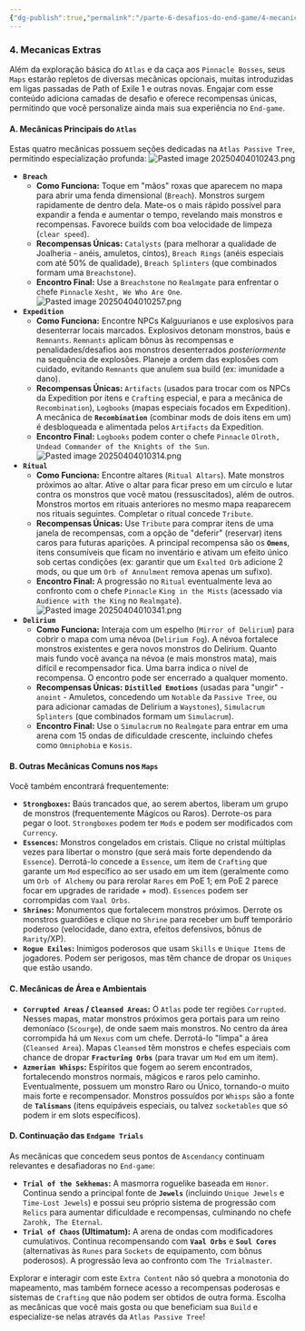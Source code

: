 ```yaml
---
{"dg-publish":true,"permalink":"/parte-6-desafios-do-end-game/4-mecanicas-extras/"}
---
```


### 4. Mecanicas Extras
Além da exploração básica do `Atlas` e da caça aos `Pinnacle Bosses`, seus `Maps` estarão repletos de diversas mecânicas opcionais, muitas introduzidas em ligas passadas de Path of Exile 1 e outras novas. Engajar com esse conteúdo adiciona camadas de desafio e oferece recompensas únicas, permitindo que você personalize ainda mais sua experiência no `End-game`.

#### A. Mecânicas Principais do `Atlas`

Estas quatro mecânicas possuem seções dedicadas na `Atlas Passive Tree`, permitindo especialização profunda:
![Pasted image 20250404010243.png](/img/user/ANEXOS/Pasted%20image%2020250404010243.png)
*   **`Breach`**
    *   **Como Funciona:** Toque em "mãos" roxas que aparecem no mapa para abrir uma fenda dimensional (`Breach`). Monstros surgem rapidamente de dentro dela. Mate-os o mais rápido possível para expandir a fenda e aumentar o tempo, revelando mais monstros e recompensas. Favorece builds com boa velocidade de limpeza (`clear speed`).
    *   **Recompensas Únicas:** `Catalysts` (para melhorar a qualidade de Joalheria - anéis, amuletos, cintos), `Breach Rings` (anéis especiais com até 50% de qualidade), `Breach Splinters` (que combinados formam uma `Breachstone`).
    *   **Encontro Final:** Use a `Breachstone` no `Realmgate` para enfrentar o chefe `Pinnacle` `Xesht, We Who Are One`.
![Pasted image 20250404010257.png](/img/user/ANEXOS/Pasted%20image%2020250404010257.png)
*   **`Expedition`**
    *   **Como Funciona:** Encontre NPCs Kalguurianos e use explosivos para desenterrar locais marcados. Explosivos detonam monstros, baús e `Remnants`. `Remnants` aplicam bônus às recompensas e penalidades/desafios aos monstros desenterrados *posteriormente* na sequência de explosões. Planeje a ordem das explosões com cuidado, evitando `Remnants` que anulem sua build (ex: imunidade a dano).
    *   **Recompensas Únicas:** `Artifacts` (usados para trocar com os NPCs da Expedition por itens e `Crafting` especial, e para a mecânica de `Recombination`), `Logbooks` (mapas especiais focados em Expedition). A mecânica de **`Recombination`** (combinar mods de dois itens em um) é desbloqueada e alimentada pelos `Artifacts` da Expedition.
    *   **Encontro Final:** `Logbooks` podem conter o chefe `Pinnacle` `Olroth, Undead Commander of the Knights of the Sun`.
![Pasted image 20250404010314.png](/img/user/ANEXOS/Pasted%20image%2020250404010314.png)
*   **`Ritual`**
    *   **Como Funciona:** Encontre altares (`Ritual Altars`). Mate monstros próximos ao altar. Ative o altar para ficar preso em um círculo e lutar contra os monstros que você matou (ressuscitados), além de outros. Monstros mortos em rituais anteriores no mesmo mapa reaparecem nos rituais seguintes. Completar o ritual concede `Tribute`.
    *   **Recompensas Únicas:** Use `Tribute` para comprar itens de uma janela de recompensas, com a opção de "deferir" (reservar) itens caros para futuras aparições. A principal recompensa são os **`Omens`**, itens consumíveis que ficam no inventário e ativam um efeito único sob certas condições (ex: garantir que um `Exalted Orb` adicione 2 mods, ou que um `Orb of Annulment` remova apenas um sufixo).
    *   **Encontro Final:** A progressão no `Ritual` eventualmente leva ao confronto com o chefe `Pinnacle` `King in the Mists` (acessado via `Audience with the King` no `Realmgate`).
![Pasted image 20250404010341.png](/img/user/ANEXOS/Pasted%20image%2020250404010341.png)
*   **`Delirium`**
    *   **Como Funciona:** Interaja com um espelho (`Mirror of Delirium`) para cobrir o mapa com uma névoa (`Delirium Fog`). A névoa fortalece monstros existentes e gera novos monstros do Delirium. Quanto mais fundo você avança na névoa (e mais monstros mata), mais difícil e recompensador fica. Uma barra indica o nível de recompensa. O encontro pode ser encerrado a qualquer momento.
    *   **Recompensas Únicas:** **`Distilled Emotions`** (usadas para "ungir" - `anoint` - Amuletos, concedendo um `Notable` da `Passive Tree`, ou para adicionar camadas de Delirium a `Waystones`), `Simulacrum Splinters` (que combinados formam um `Simulacrum`).
    *   **Encontro Final:** Use o `Simulacrum` no `Realmgate` para entrar em uma arena com 15 ondas de dificuldade crescente, incluindo chefes como `Omniphobia` e `Kosis`.

#### B. Outras Mecânicas Comuns nos `Maps`

Você também encontrará frequentemente:

*   **`Strongboxes`:** Baús trancados que, ao serem abertos, liberam um grupo de monstros (frequentemente Mágicos ou Raros). Derrote-os para pegar o loot. `Strongboxes` podem ter `Mods` e podem ser modificados com `Currency`.
*   **`Essences`:** Monstros congelados em cristais. Clique no cristal múltiplas vezes para libertar o monstro (que será mais forte dependendo da `Essence`). Derrotá-lo concede a `Essence`, um item de `Crafting` que garante um `Mod` específico ao ser usado em um item (geralmente como um `Orb of Alchemy` ou para rerolar `Rares` em PoE 1; em PoE 2 parece focar em upgrades de raridade + mod). `Essences` podem ser corrompidas com `Vaal Orbs`.
*   **`Shrines`:** Monumentos que fortalecem monstros próximos. Derrote os monstros guardiões e clique no `Shrine` para receber um buff temporário poderoso (velocidade, dano extra, efeitos defensivos, bônus de `Rarity`/XP).
*   **`Rogue Exiles`:** Inimigos poderosos que usam `Skills` e `Unique Items` de jogadores. Podem ser perigosos, mas têm chance de dropar os `Uniques` que estão usando.

#### C. Mecânicas de Área e Ambientais

*   **`Corrupted Areas` / `Cleansed Areas`:** O `Atlas` pode ter regiões `Corrupted`. Nesses mapas, matar monstros próximos gera portais para um reino demoníaco (`Scourge`), de onde saem mais monstros. No centro da área corrompida há um `Nexus` com um chefe. Derrotá-lo "limpa" a área (`Cleansed Area`). Mapas `Cleansed` têm monstros e chefes especiais com chance de dropar **`Fracturing Orbs`** (para travar um `Mod` em um item).
*   **`Azmerian Whisps`:** Espíritos que fogem ao serem encontrados, fortalecendo monstros normais, mágicos e raros pelo caminho. Eventualmente, possuem um monstro Raro ou Único, tornando-o muito mais forte e recompensador. Monstros possuídos por `Whisps` são a fonte de **`Talismans`** (itens equipáveis especiais, ou talvez `socketables` que só podem ir em slots específicos).

#### D. Continuação das `Endgame Trials`

As mecânicas que concedem seus pontos de `Ascendancy` continuam relevantes e desafiadoras no `End-game`:

*   **`Trial of the Sekhemas`:** A masmorra roguelike baseada em `Honor`. Continua sendo a principal fonte de **`Jewels`** (incluindo `Unique Jewels` e `Time-Lost Jewels`) e possui seu próprio sistema de progressão com `Relics` para aumentar dificuldade e recompensas, culminando no chefe `Zarohk, The Eternal`.
*   **`Trial of Chaos` (Ultimatum):** A arena de ondas com modificadores cumulativos. Continua recompensando com **`Vaal Orbs`** e **`Soul Cores`** (alternativas às `Runes` para `Sockets` de equipamento, com bônus poderosos). A progressão leva ao confronto com `The Trialmaster`.

Explorar e interagir com este `Extra Content` não só quebra a monotonia do mapeamento, mas também fornece acesso a recompensas poderosas e sistemas de `Crafting` que não podem ser obtidos de outra forma. Escolha as mecânicas que você mais gosta ou que beneficiam sua `Build` e especialize-se nelas através da `Atlas Passive Tree`!